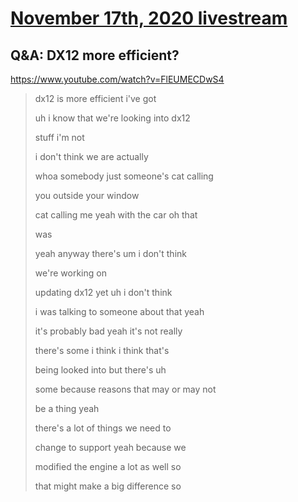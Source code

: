 # [November 17th, 2020 livestream](../2020-11-17.md)
## Q&A: DX12 more efficient?
https://www.youtube.com/watch?v=FlEUMECDwS4
> dx12 is more efficient i've got
> 
> uh i know that we're looking into dx12
> 
> stuff i'm not
> 
> i don't think we are actually
> 
> whoa somebody just someone's cat calling
> 
> you outside your window
> 
> cat calling me yeah with the car oh that
> 
> was
> 
> yeah anyway there's um i don't think
> 
> we're working on
> 
> updating dx12 yet uh i don't think
> 
> i was talking to someone about that yeah
> 
> it's probably bad yeah it's not really
> 
> there's some i think i think that's
> 
> being looked into but there's uh
> 
> some because reasons that may or may not
> 
> be a thing yeah
> 
> there's a lot of things we need to
> 
> change to support yeah because we
> 
> modified the engine a lot as well so
> 
> that might make a big difference so
> 
